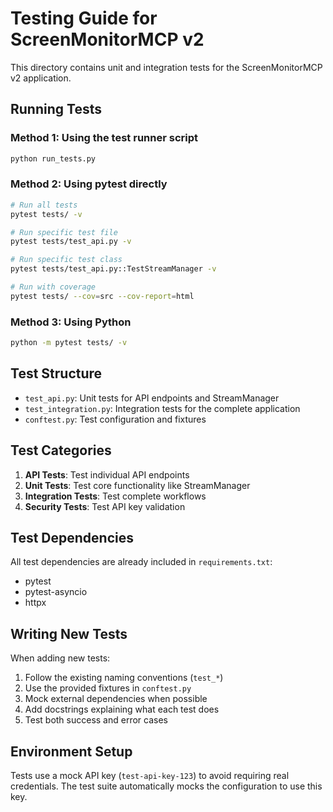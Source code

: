 # Testing Guide for ScreenMonitorMCP v2

This directory contains unit and integration tests for the ScreenMonitorMCP v2 application.

## Running Tests

### Method 1: Using the test runner script
```bash
python run_tests.py
```

### Method 2: Using pytest directly
```bash
# Run all tests
pytest tests/ -v

# Run specific test file
pytest tests/test_api.py -v

# Run specific test class
pytest tests/test_api.py::TestStreamManager -v

# Run with coverage
pytest tests/ --cov=src --cov-report=html
```

### Method 3: Using Python
```bash
python -m pytest tests/ -v
```

## Test Structure

- `test_api.py`: Unit tests for API endpoints and StreamManager
- `test_integration.py`: Integration tests for the complete application
- `conftest.py`: Test configuration and fixtures

## Test Categories

1. **API Tests**: Test individual API endpoints
2. **Unit Tests**: Test core functionality like StreamManager
3. **Integration Tests**: Test complete workflows
4. **Security Tests**: Test API key validation

## Test Dependencies

All test dependencies are already included in `requirements.txt`:
- pytest
- pytest-asyncio
- httpx

## Writing New Tests

When adding new tests:

1. Follow the existing naming conventions (`test_*`)
2. Use the provided fixtures in `conftest.py`
3. Mock external dependencies when possible
4. Add docstrings explaining what each test does
5. Test both success and error cases

## Environment Setup

Tests use a mock API key (`test-api-key-123`) to avoid requiring real credentials. The test suite automatically mocks the configuration to use this key.